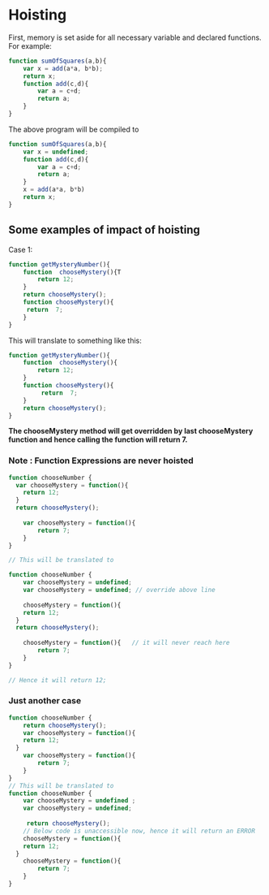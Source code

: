 # Hoisting
First, memory is set aside for all necessary variable and declared functions.
For example:

```javascript
function sumOfSquares(a,b){
	var x = add(a*a, b*b);
	return x;
	function add(c,d){
		var a = c+d;
		return a;
	}
}
```
The above program will be compiled to
```javascript
function sumOfSquares(a,b){
	var x = undefined;
	function add(c,d){
		var a = c+d;
		return a;
	}
	x = add(a*a, b*b)
	return x;
}
```

## Some examples of impact of hoisting
Case 1:
```javascript
function getMysteryNumber(){
	function  chooseMystery(){T
		return 12;
	}
	return chooseMystery();
	function chooseMystery(){
	 return  7;
	}
}
```
This will translate to something like this:

```javascript
function getMysteryNumber(){
	function  chooseMystery(){
		return 12;
	}
	function chooseMystery(){
		 return  7;
	}
	return chooseMystery();
}
```
**The chooseMystery method will get overridden by last chooseMystery function and hence calling the function will return 7.**

### Note : Function Expressions are never hoisted


```javascript
function chooseNumber {
  var chooseMystery = function(){
	return 12;
  }
  return chooseMystery();
	
	var chooseMystery = function(){
		return 7;
	}
}

// This will be translated to

function chooseNumber {
	var chooseMystery = undefined;
	var chooseMystery = undefined; // override above line
	
	chooseMystery = function(){
	return 12;
  }
  return chooseMystery();
	
	chooseMystery = function(){   // it will never reach here
		return 7;
	}
}

// Hence it will return 12;
```

### Just another case

```javascript
function chooseNumber {
    return chooseMystery();
	var chooseMystery = function(){
    return 12;
  }
    var chooseMystery = function(){
        return 7;
    }
}
// This will be translated to
function chooseNumber {
    var chooseMystery = undefined ; 
    var chooseMystery = undefined;
	
	 return chooseMystery();
	// Below code is unaccessible now, hence it will return an ERROR
    chooseMystery = function(){
    return 12;
  }
    chooseMystery = function(){  
        return 7;
    }
}
```
